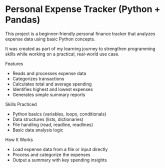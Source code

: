# Personal Expense Tracker (Python + Pandas)

This project is a beginner-friendly personal finance tracker that analyzes expense data using basic Python concepts.

It was created as part of my learning journey to strengthen programming skills while working on a practical, real-world use case.

Features
- Reads and processes expense data
- Categorizes transactions
- Calculates total and average spending
- Identifies highest and lowest expenses
- Generates simple summary reports

Skills Practiced
- Python basics (variables, loops, conditionals)
- Data structures (lists, dictionaries)
- File handling (read, readline, readlines)
- Basic data analysis logic

How It Works
- Load expense data from a file or input directly
- Process and categorize the expenses
- Output a summary with key spending insights
